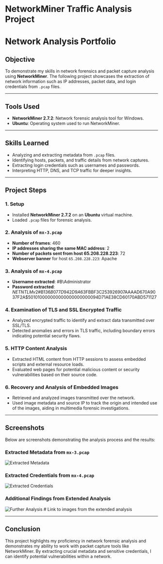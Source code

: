 # NetworkMiner Traffic Analysis Project
# Network Analysis Portfolio

## Objective
To demonstrate my skills in network forensics and packet capture analysis using **NetworkMiner**. The following project showcases the extraction of network information such as IP addresses, packet data, and login credentials from `.pcap` files.

---

## Tools Used
- **NetworkMiner 2.7.2**: Network forensic analysis tool for Windows.
- **Ubuntu**: Operating system used to run NetworkMiner.

---

## Skills Learned
- Analyzing and extracting metadata from `.pcap` files.
- Identifying hosts, packets, and traffic details from network captures.
- Extracting login credentials such as usernames and passwords.
- Interpreting HTTP, DNS, and TCP traffic for deeper insights.

---

## Project Steps

### 1. Setup
- Installed **NetworkMiner 2.7.2** on an **Ubuntu** virtual machine.
- Loaded `.pcap` files for forensic analysis.

### 2. Analysis of `mx-3.pcap`
- **Number of frames**: 460
- **IP addresses sharing the same MAC address**: 2
- **Number of packets sent from host 65.208.228.223**: 72
- **Webserver banner** for host `65.208.228.223`: Apache

### 3. Analysis of `mx-4.pcap`
- **Username extracted**: #B\Administrator
- **Password extracted**: $NETNTLMv2$#B$136B077D942D9A63$FBBF3C253926907AAAAD670A9037F2A$501010000000000000000000094D71AE38CD60170ABD571127

### 4. Examination of TLS and SSL Encrypted Traffic
- Analyzed encrypted traffic to identify and extract data transmitted over SSL/TLS.
- Detected anomalies and errors in TLS traffic, including boundary errors indicating potential security flaws.

### 5. HTTP Content Analysis
- Extracted HTML content from HTTP sessions to assess embedded scripts and external resource loads.
- Evaluated web pages for potential malicious content or security vulnerabilities based on their source code.

### 6. Recovery and Analysis of Embedded Images
- Retrieved and analyzed images transmitted over the network.
- Used image metadata and source IP to track the origin and intended use of the images, aiding in multimedia forensic investigations.




---

## Screenshots
Below are screenshots demonstrating the analysis process and the results:

### Extracted Metadata from `mx-3.pcap`
![Extracted Metadata](https://github.com/user-attachments/assets/74897780-2fac-4286-90d3-f07828a5b9bc)

### Extracted Credentials from `mx-4.pcap`
![Extracted Credentials](https://github.com/user-attachments/assets/89e6fd05-70f8-40d2-83b2-10b88efe1fd0)

### Additional Findings from Extended Analysis
![Further Analysis](https://github.com/user-attachments/assets/f1ee9634-f5fa-40a9-9b82-d25b6217da3a)  # Link to images from the extended analysis


---

## Conclusion
This project highlights my proficiency in network forensic analysis and demonstrates my ability to work with packet capture tools like NetworkMiner. By extracting crucial metadata and sensitive credentials, I can identify potential vulnerabilities within a network.



